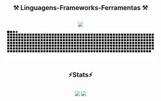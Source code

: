 
<h2 align="center" >⚒️ Linguagens-Frameworks-Ferramentas ⚒️</h2>
<br>
<div align="center" >
  <img src="https://skillicons.dev/icons?i=react,nestjs,typescript,javascript,mongodb,mysql,docker,vite,tailwind,html,css,nodejs,github,figma" />
</div>

<picture>
  <source media="(prefers-color-scheme: dark)" srcset="https://raw.githubusercontent.com/GABRIELBOLDIVEIGA/GABRIELBOLDIVEIGA/output/github-snake-dark.svg" />
  
  <img alt="snake" src="https://raw.githubusercontent.com/GABRIELBOLDIVEIGA/GABRIELBOLDIVEIGA/output/github-snake.svg"/>
</picture>

<h2 align="center" >⚡Stats⚡</h2>
<br>
<div align="center" >
  

  
  <picture>
  <source
    srcset="https://github-profile-summary-cards.vercel.app/api/cards/stats?username=gabrielboldiveiga&theme=react"
    media="(prefers-color-scheme: dark)"
  />
  <source
    srcset="[https://github-readme-stats.vercel.app/api?username=gabrielboldiveiga&show_icons=true](https://github-profile-summary-cards.vercel.app/api/cards/stats?username=gabrielboldiveiga)"
    media="(prefers-color-scheme: light), (prefers-color-scheme: no-preference)"
  />
  
  <img src="https://github-profile-summary-cards.vercel.app/api/cards/stats?username=gabrielboldiveiga&theme=react"/>
</picture>


  
  <img src="https://github-profile-summary-cards.vercel.app/api/cards/repos-per-language?username=gabrielboldiveiga&theme=react"/> 
 
  
</div>

